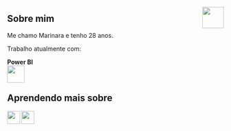 <img src="https://avatars.githubusercontent.com/u/76715208?v=4" min-width="50px" max-width="50px" width="50px" align="right"></img>

## Sobre mim

Me chamo Marinara e tenho 28 anos.

Trabalho atualmente com:

<b>Power BI</b> 
<br>
<img src="https://img.icons8.com/?size=512&id=qYfwpsRXEcpc&format=png" min-width="40px" max-width="40px" width="40px" align="left"></img>  
<br>

## Aprendendo mais sobre

<img src="https://i.ibb.co/jRLFQGH/database.png" min-width="30px" max-width="30px" width="30px" align="left"></img>
<img src="https://i.ibb.co/V3m4nw6/python.png" min-width="30px" max-width="30px" width="30px" align="left"></img>


